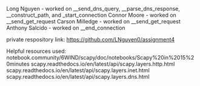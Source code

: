 Long Nguyen - worked on __send_dns_query, __parse_dns_response, __construct_path, and _start_connection
Connor Moore - worked on __send_get_request
Carson Milledge - worked on __send_get_request
Anthony Salcido - worked on __end_connection

private respository link: https://github.com/LNguyen0/assignment4

Helpful resources used: notebook.community/6WIND/scapy/doc/notebooks/Scapy%20in%2015%20minutes
scapy.readthedocs.io/en/latest/api/scapy.layers.http.html
scapy.readthedocs.io/en/latest/api/scapy.layers.inet.html
scapy.readthedocs.io/en/latest/api/scapy.layers.dns.html
